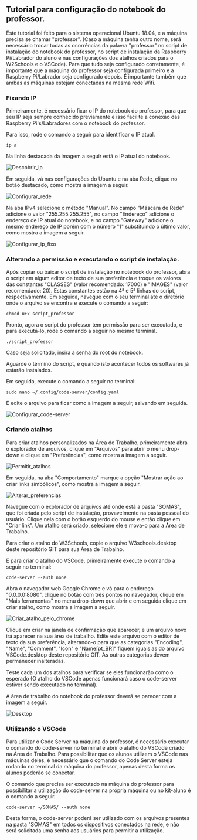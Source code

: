 ## Tutorial para configuração do notebook do professor.

Este tutorial foi feito para o sistema operacional Ubuntu 18.04, e a máquina precisa se chamar "professor". (Caso a máquina tenha outro nome, será necessário trocar todas as ocorrências da palavra "professor" no script de instalação do notebook do professor, no script de instalação da Raspberry Pi/Labrador do aluno e nas configurações dos atalhos criados para o W2Schools e o VSCode).
Para que tudo seja configurado corretamente, é importante que a máquina do professor seja configurada primeiro e a Raspberry Pi/Labrador seja configurado depois. É importante também que ambas as máquinas estejam conectadas na mesma rede Wifi.

### Fixando IP
Primeiramente, é necessário fixar o IP do notebook do professor, para que seu IP seja sempre conhecido previamente e isso facilite a conexão das Raspberry Pi's/Labradores com o notebook do professor.

Para isso, rode o comando a seguir para identificar o IP atual.

```console
ip a
```

Na linha destacada da imagem a seguir está o IP atual do notebook.

![Descobrir_ip](Imagens/ip_a.png "Executando comando para descobrir IP")

Em seguida, vá nas configurações do Ubuntu e na aba Rede, clique no botão destacado, como mostra a imagem a seguir.

![Configurar_rede](Imagens/botao_rede.png "Configurar rede")

Na aba IPv4 selecione o método "Manual". No campo "Máscara de Rede" adicione o valor "255.255.255.255", no campo "Endereço" adicione o endereço de IP atual do notebook, e no campo "Gateway" adicione o mesmo endereço de IP porém com o número "1" substituindo o último valor, como mostra a imagem a seguir.

![Configurar_ip_fixo](Imagens/fixar_ip.png "Configurar ip fixo")

### Alterando a permissão e executando o script de instalação.

Após copiar ou baixar o script de instalação no notebook do professor,
abra o script em algum editor de texto de sua preferência e troque os valores das constantes "CLASSES" (valor recomendado: 17000) e "IMAGES" (valor recomendado: 20). Estas constantes estão na 4ª e 5ª linhas do script, respectivamente.
Em seguida, navegue com o seu terminal até o diretório onde o arquivo se encontra e execute o comando a seguir:

```console
chmod u+x script_professor
```

Pronto, agora o script do professor tem permissão para ser executado, e para executá-lo, rode o comando a seguir no mesmo terminal.

```console
./script_professor
```

Caso seja solicitado, insira a senha do root do notebook.

Aguarde o término do script, e quando isto acontecer todos os softwares já estarão instalados.

Em seguida, execute o comando a seguir no terminal:

```console
sudo nano ~/.config/code-server/config.yaml
```

E edite o arquivo para ficar como a imagem a seguir, salvando em seguida.

![Configurar_code-server](Imagens/code-server_config.png "Configurar code server")

### Criando atalhos

Para criar atalhos personalizados na Área de Trabalho, primeiramente abra o explorador de arquivos, clique em "Arquivos" para abrir o menu drop-down e clique em "Preferências", como mostra a imagem a seguir.

![Permitir_atalhos](Imagens/permitir_atalhos.png "Permitir atalhos")

Em seguida, na aba "Comportamento" marque a opção "Mostrar ação ao criar links simbólicos", como mostra a imagem a seguir.

![Alterar_preferencias](Imagens/preferencias.png "Alterar Preferências")

Navegue com o explorador de arquivos até onde está a pasta "SOMAS", que foi criada pelo script de instalação, provavelmente na pasta pessoal do usuário. Clique nela com o botão esquerdo do mouse e então clique em "Criar link". Um atalho será criado, selecione ele e mova-o para a Área de Trabalho.

Para criar o atalho do W3Schools, copie o arquivo W3schools.desktop deste repositório GIT para sua Área de Trabalho.

E para criar o atalho do VSCode, primeiramente execute o comando a seguir no terminal:

```console
code-server --auth none
```

Abra o navegador web Google Chrome e vá para o endereço "0.0.0.0:8080", clique no botão com três pontos no navegador, clique em "Mais ferramentas" no menu drop-down que abrir e em seguida clique em criar atalho, como mostra a imagem a seguir.

![Criar_atalho_pelo_chrome](Imagens/atalho_vscode.png "Criar atalho para VSCode")

Clique em criar na janela de confirmação que aparecer, e um arquivo novo irá aparecer na sua área de trabalho. 
Edite este arquivo com o editor de texto da sua preferência, alterando-o para que as categorias "Encoding", "Name", "Comment", "Icon" e "Name[pt_BR]" fiquem iguais as do arquivo VSCode.desktop deste repositório GIT. As outras categorias devem permanecer inalteradas.

Teste cada um dos atalhos para verificar se eles funcionarão como o esperado (O atalho do VSCode apenas funcionará caso o code-server estiver sendo executado no terminal).

A área de trabalho do notebook do professor deverá se parecer com a imagem a seguir.

![Desktop](Imagens/desktop.png "Desktop")

### Utilizando o VSCode

Para utilizar o Code Server na máquina do professor, é necessário executar o comando do code-server no terminal e abrir o atalho do VSCode criado na Área de Trabalho. Para possibilitar que os alunos utilizem o VSCode nas máquinas deles, é necessário que o comando do Code Server esteja rodando no terminal da máquina do professor, apenas desta forma os alunos poderão se conectar.

O comando que precisa ser executado na máquina do professor para possibilitar a utilização do code-server na própria máquina ou no kit-aluno é o comando a seguir.

```console
code-server ~/SOMAS/ --auth none
```

Desta forma, o code-server poderá ser utilizado com os arquivos presentes na pasta "SOMAS" em todos os dispositivos conectados na rede, e não será solicitada uma senha aos usuários para permitir a utilização.
